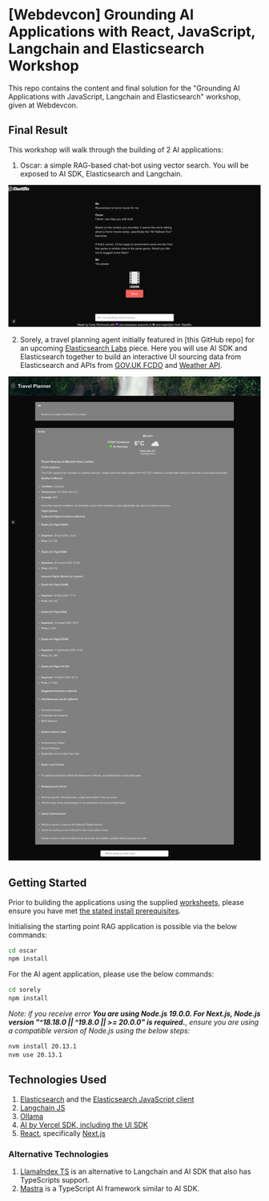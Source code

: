 # [Webdevcon] Grounding AI Applications with React, JavaScript, Langchain and Elasticsearch Workshop

This repo contains the content and final solution for the "Grounding AI Applications with JavaScript, Langchain and Elasticsearch" workshop, given at Webdevcon.

## Final Result

This workshop will walk through the building of 2 AI applications: 

1. Oscar: a simple RAG-based chat-bot using vector search. You will be exposed to AI SDK, Elasticsearch and Langchain.

![Oscar Chatbot](./screenshots/oscar-chat-with-spinner.png)

2. Sorely, a travel planning agent initially featured in [this GitHub repo] for an upcoming [Elasticsearch Labs](https://www.elastic.co/search-labs) piece. Here you will use AI SDK and Elasticsearch together to build an interactive UI sourcing data from Elasticsearch and APIs from [GOV.UK FCDO](https://content-api.publishing.service.gov.uk/reference.html#path-get) and [Weather API](https://www.weatherapi.com/).

![Sorely](./screenshots/travel-planner-full.png)

## Getting Started

Prior to building the applications using the supplied [worksheets](./lab-sheets/), please ensure you have met [the stated install prerequisites](./lab-sheets/0-prerequisites.md).

Initialising the starting point RAG application is possible via the below commands:

```zsh
cd oscar
npm install
```

For the AI agent application, please use the below commands:

```zsh
cd sorely
npm install
```

*Note: if you receive error **You are using Node.js 19.0.0. For Next.js, Node.js version "^18.18.0 || ^19.8.0 || >= 20.0.0" is required.**, ensure you are using a compatible version of Node.js using the below steps:*

```zsh
nvm install 20.13.1
nvm use 20.13.1
```

## Technologies Used

1. [Elasticsearch](https://www.elastic.co/guide/en/elasticsearch/reference/current/index.html) and the [Elasticsearch JavaScript client](https://www.elastic.co/guide/en/elasticsearch/client/javascript-api/current/index.html)
2. [Langchain JS](https://js.langchain.com/docs/introduction/)
3. [Ollama](https://ollama.com/)
4. [AI by Vercel SDK, including the UI SDK](https://sdk.vercel.ai/)
5. [React](https://react.dev/), specifically [Next.js](https://nextjs.org/)

### Alternative Technologies

1. [LlamaIndex TS](https://ts.llamaindex.ai/) is an alternative to Langchain and AI SDK that also has TypeScripts support.
2. [Mastra](https://mastra.ai/) is a TypeScript AI framework similar to AI SDK.